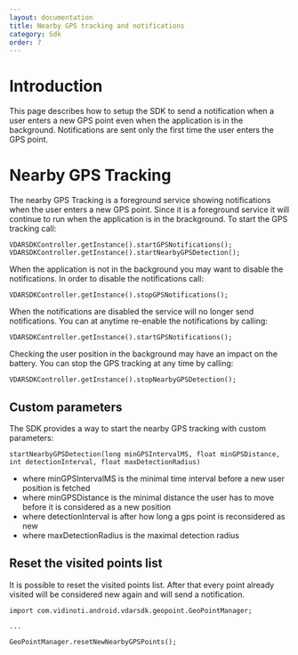 ```yaml
---
layout: documentation
title: Nearby GPS tracking and notifications
category: Sdk
order: 7
---
```


# Introduction

This page describes how to setup the SDK to send a notification when a user enters a new GPS point even when the application is in the background. Notifications are sent only the first time the user enters the GPS point.

# Nearby GPS Tracking

The nearby GPS Tracking is a foreground service showing notifications when the user enters a new GPS point. Since it is a foreground service it will continue to run when the application is in the brackground. To start the GPS tracking call:

```
VDARSDKController.getInstance().startGPSNotifications();
VDARSDKController.getInstance().startNearbyGPSDetection();
```

When the application is not in the background you may want to disable the notifications. In order to disable the notifications call:

```
VDARSDKController.getInstance().stopGPSNotifications();
```

When the notifications are disabled the service will no longer send notifications. You can at anytime re-enable the notifications by calling:

```
VDARSDKController.getInstance().startGPSNotifications();
```

Checking the user position in the background may have an impact on the battery. You can stop the GPS tracking at any time by calling:

```
VDARSDKController.getInstance().stopNearbyGPSDetection();
```

## Custom parameters

The SDK provides a way to start the nearby GPS tracking with custom parameters:

```
startNearbyGPSDetection(long minGPSIntervalMS, float minGPSDistance, int detectionInterval, float maxDetectionRadius)
```

* where minGPSIntervalMS is the minimal time interval before a new user position is fetched
* where minGPSDistance is the minimal distance the user has to move before it is considered as a new position
* where detectionInterval is after how long a gps point is reconsidered as new
* where maxDetectionRadius is the maximal detection radius

## Reset the visited points list

It is possible to reset the visited points list. After that every point already visited will be considered new again and will send a notification.

```
import com.vidinoti.android.vdarsdk.geopoint.GeoPointManager;

...

GeoPointManager.resetNewNearbyGPSPoints();
```

